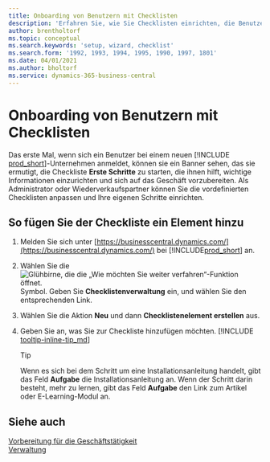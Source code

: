 ```yaml
---
title: Onboarding von Benutzern mit Checklisten
description: 'Erfahren Sie, wie Sie Checklisten einrichten, die Benutzern den Einstieg in Business Central erleichtern.'
author: brentholtorf
ms.topic: conceptual
ms.search.keywords: 'setup, wizard, checklist'
ms.search.form: '1992, 1993, 1994, 1995, 1990, 1997, 1801'
ms.date: 04/01/2021
ms.author: bholtorf
ms.service: dynamics-365-business-central
---
```

# <a name="onboard-users-with-checklists"></a>Onboarding von Benutzern mit Checklisten

Das erste Mal, wenn sich ein Benutzer bei einem neuen [!INCLUDE [prod_short](includes/prod_short.md)]-Unternehmen anmeldet, können sie ein Banner sehen, das sie ermutigt, die Checkliste **Erste Schritte** zu starten, die ihnen hilft, wichtige Informationen einzurichten und sich auf das Geschäft vorzubereiten. Als Administrator oder Wiederverkaufspartner können Sie die vordefinierten Checklisten anpassen und Ihre eigenen Schritte einrichten.

## <a name="to-add-an-item-to-the-checklist"></a>So fügen Sie der Checkliste ein Element hinzu

1. Melden Sie sich unter [https://businesscentral.dynamics.com/](https://businesscentral.dynamics.com/) bei [!INCLUDE[prod_short](includes/prod_short.md)] an.

2. Wählen Sie die ![Glühbirne, die die „Wie möchten Sie weiter verfahren“-Funktion öffnet.](media/ui-search/search_small.png "Was möchten Sie tun?") Symbol. Geben Sie **Checklistenverwaltung** ein, und wählen Sie den entsprechenden Link.  

3. Wählen Sie die Aktion **Neu** und dann **Checklistenelement erstellen** aus.  

4. Geben Sie an, was Sie zur Checkliste hinzufügen möchten. [!INCLUDE [tooltip-inline-tip_md](includes/tooltip-inline-tip_md.md)]

    > [!TIP]
    > Wenn es sich bei dem Schritt um eine Installationsanleitung handelt, gibt das Feld **Aufgabe** die Installationsanleitung an. Wenn der Schritt darin besteht, mehr zu lernen, gibt das Feld **Aufgabe** den Link zum Artikel oder E-Learning-Modul an.

## <a name="see-also"></a>Siehe auch

[Vorbereitung für die Geschäftstätigkeit](ui-get-ready-business.md)  
[Verwaltung](admin-setup-and-administration.md)  
